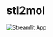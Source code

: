 # stl2mol
[![Streamlit App](https://static.streamlit.io/badges/streamlit_badge_black_white.svg)](https://share.streamlit.io/napoles-uach/stl2mol/main/app.py)
